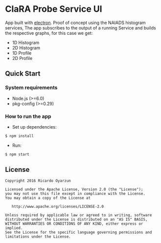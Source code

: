 # ClaRA Probe Service UI

App built with [electron](http://electron.atom.io/). Proof of concept using the
NAIADS histogram services, The app subscribes to the output of a running Service
and builds the respective graphs, for this case we get:

- 1D Histogram
- 2D Histogram
- 1D Profile
- 2D Profile


## Quick Start

### System requirements

- Node.js (>=6.0)
- pkg-config (>=0.29)


### How to run the app

- Set up dependencies:

```sh
$ npm install
```
- Run:

```sh
$ npm start
```

## License

    Copyright 2016 Ricardo Oyarzun

    Licensed under the Apache License, Version 2.0 (the "License");
    you may not use this file except in compliance with the License.
    You may obtain a copy of the License at

       http://www.apache.org/licenses/LICENSE-2.0

    Unless required by applicable law or agreed to in writing, software
    distributed under the License is distributed on an "AS IS" BASIS,
    WITHOUT WARRANTIES OR CONDITIONS OF ANY KIND, either express or implied.
    See the License for the specific language governing permissions and
    limitations under the License.
